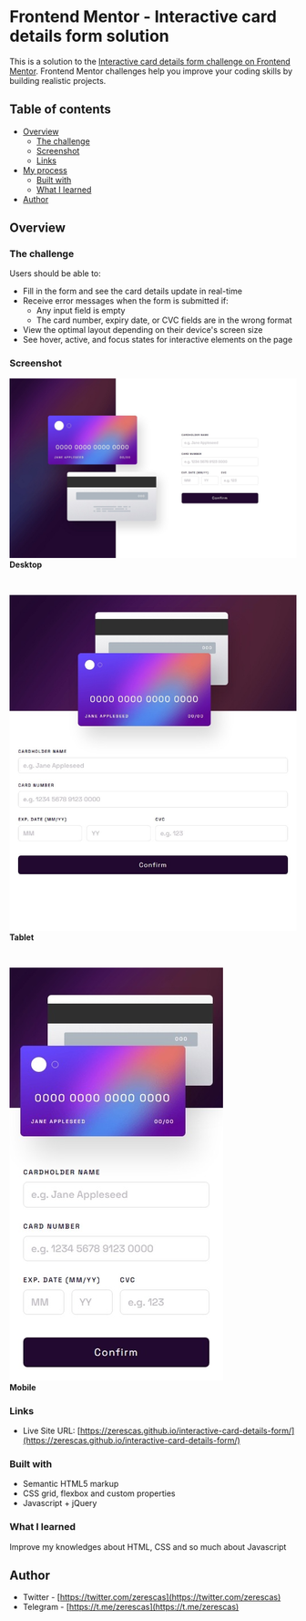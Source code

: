 # Frontend Mentor - Interactive card details form solution

This is a solution to the [Interactive card details form challenge on Frontend Mentor](https://www.frontendmentor.io/challenges/interactive-card-details-form-XpS8cKZDWw). Frontend Mentor challenges help you improve your coding skills by building realistic projects. 

## Table of contents

- [Overview](#overview)
  - [The challenge](#the-challenge)
  - [Screenshot](#screenshot)
  - [Links](#links)
- [My process](#my-process)
  - [Built with](#built-with)
  - [What I learned](#what-i-learned)
- [Author](#author)

## Overview

### The challenge

Users should be able to:

- Fill in the form and see the card details update in real-time
- Receive error messages when the form is submitted if:
  - Any input field is empty
  - The card number, expiry date, or CVC fields are in the wrong format
- View the optimal layout depending on their device's screen size
- See hover, active, and focus states for interactive elements on the page

### Screenshot

![](images/screenshots/screenshot-desktop.jpeg) <br>
<strong>Desktop</strong>

<br>

![](images/screenshots/screenshot-tablet.jpeg) <br>
<strong>Tablet</strong>

<br>

![](images/screenshots/screenshot-mobile.jpeg) <br>
<strong>Mobile</strong>

### Links

- Live Site URL: [https://zerescas.github.io/interactive-card-details-form/](https://zerescas.github.io/interactive-card-details-form/)

### Built with

- Semantic HTML5 markup
- CSS grid, flexbox and custom properties
- Javascript + jQuery

### What I learned

Improve my knowledges about HTML, CSS and so much about Javascript 

## Author

- Twitter - [https://twitter.com/zerescas](https://twitter.com/zerescas)
- Telegram - [https://t.me/zerescas](https://t.me/zerescas)